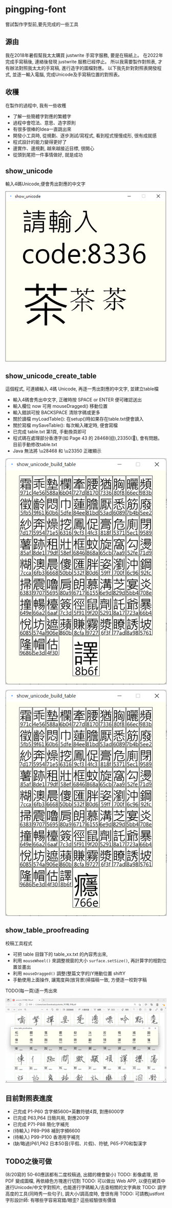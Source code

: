 # pingping-font
嘗試製作字型前,要先完成的一些工具

## 源由
我在2018年暑假幫我太太購買 justwrite 手寫字服務, 要是在稿紙上。
在2022年完成手寫稿後, 連絡後發現 justwrite 服務已經停止。
所以我需要製作對照表, 才有辦法對照我太太的手寫稿, 進行造字的圖檔對應。
以下我先針對對照表開發程式, 並逐一輸入電腦, 完成Unicode及手寫稿位置的對照表。

## 收穫
在製作的過程中, 我有一些收穫
- 了解一些簡體字對應的繁體字
- 過程中會唸法、意思、造字原則
- 有很多很棒的Idea一直跳出來
- 開發小工具時, 從規劃、逐步測試/寫程式, 看到程式慢慢成形, 很有成就感
- 程式設計的能力變得更好了
- 邊實作、邊規劃, 越來越接近目標, 很開心
- 從頭到尾把一件事情做好, 就是成功

## show_unicode
輸入4碼Unicode,便會秀出對應的中文字

![show_unicode.png](show_unicode.png)

## show_unicode_create_table
這個程式, 可連續輸入 4碼 Unicode, 再逐一秀出對應的中文字, 並建立table檔
- 輸入4碼會秀出中文字, 正確時按 SPACE or ENTER 便可確認送出
- 輸入欄位 now 可用 mouseDragged() 移動位置
- 輸入錯誤可按 BACKSPACE 清除字碼或更多
- 關於讀檔 myLoadTable(): 在setup()時如果存在table.txt便會讀入
- 關於寫檔 mySaveTable(): 每次輸入確定時, 便會寫檔
- 已完成 table.txt 第1頁, 手動換頁即可
- 程式碼在處理部分香港字(如 Page 43 的 28468(𨑨),23350(𣍐), 會有問題。目前手動修改table.txt
- Java 無法將 \u28468 和 \u23350 正確顯示

![show_unicode_build_table.png](show_unicode_build_table.png)

![show_unicode_build_table2.png](show_unicode_build_table2.png)

## show_table_proofreading
校稿工具程式
- 可把 table 目錄下的 table_xx.txt 的內容秀出來,
- 利用 `mouseWheel()` 來調整視窗的大小 `surface.setSize()`, 再計算字的相對位置並畫出
- 利用 `mouseDragged()` 調整(整篇文字的)Y捲動位置 shiftY
- 手動使用上面操作, 讓寬度與(放背景)掃描稿一致, 方便逐一校對字稿

TODO(每一頁)逐一秀出來

![show_table_proofreading.png](show_table_proofreading.png)

## 目前對照表進度
- 己完成 P1-P60 含字頻5600+英數符號4頁, 對應6000字
- 已完成 P63,P64 日簡共用, 對應200字
- 已完成 P71-P88 簡化字補充
- (待輸入) P89-P98 補到字頻6600
- (待輸入) P99-P100 香港用字補充
- (缺/略過)P61,P62 日本50音(平假、片假)、符號, P65-P70和製漢字

## TODO之後可做
(8/20寫的 50-60應該都有二度校稿過, 出錯的機會變小)
TODO: 影像處理, 把 PDF 變成圖檔, 再依綠色方塊進行切割
TODO: 可以做出 Web APP, 以便在網頁中進行Unicode/中文字對照片, 也能進行字碼輸入/去查相關的文字典故
TODO: 調字高度的工具(同時秀一些句子), 調大小/調高度時, 會很有用
TODO: 可請教justfont字形設計師: 有哪些字容易寫錯/眼歪? 這些經驗很有價值
